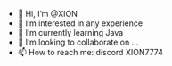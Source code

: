 - 👋 Hi, I’m @XION
- 👀 I’m interested in any experience
- 🌱 I’m currently learning Java
- 💞️ I’m looking to collaborate on ...
- 📫 How to reach me: discord XION7774

<!---
XIONdevel/XIONdevel is a ✨ special ✨ repository because its `README.md` (this file) appears on your GitHub profile.
You can click the Preview link to take a look at your changes.
--->
